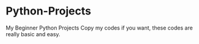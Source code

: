 # Python-Projects
My Beginner Python Projects
Copy my codes if you want, these codes are really basic and easy.
